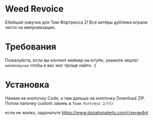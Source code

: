 # Weed Revoice
Ебейшая озвучка для Тим Фортресса 2! Все актёры дубляжа играли чисто на импровизации.

# Требования
Пожалуйста, если вы контент мейкер на ютубе, укажите хештег `weedозвучка`
чтобы я вас мог проще найти. :)

# Установка
Нажми на кнопочку Code, а там дальше на кнопочку Download ZIP.
Потом папочку custom закинь в 
`Team Fortress 2/tf/`


если не жалко, задонатьте
https://www.donationalerts.com/r/serge4nt
